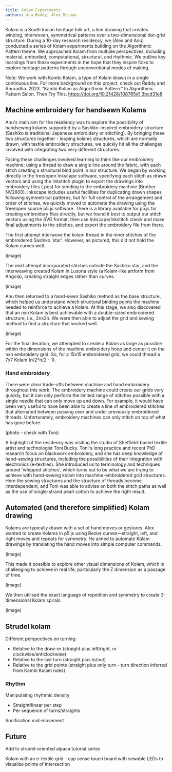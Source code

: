 ```yaml
---
title: Kolam Experiments
authors: Anu Reddy; Alex McLean
---
```


Kolam is a South Indian heritage folk art, a line drawing that creates winding, interwoven, symmetrical patterns over a two-dimensional dot-grid structure. During a 10-day research residency, we (Alex and Anu) conducted a series of Kolam experiments building on the Algorithmic Pattern theme. We approached Kolam from multiple perspectives, including material, embodied, computational, structural, and rhythmic. We outline key learnings from these experiments in the hope that they inspire folks to explore heritage patterns through unconventional modes of making.

Note: We work with Kambi Kolam, a type of Kolam drawn in a single continuous line. For more background on this project, check out Reddy and Anuradha. 2023. “Kambi Kolam as Algorithmic Pattern.” In Algorithmic Pattern
Salon. Then Try This. https://doi.org/10.21428/108765d1.3bcd31e8

## Machine embroidery for handsewn Kolams

Anu's main aim for the residency was to explore the possibility of handsewing kolams supported by a Sashiko-inspired embroidery structure (Sashiko is traditional Japanese embroidery or stitching). By bringing these two structures together - looping kolams structures, which are normally drawn, with textile embroidery structures, we quickly hit all the challenges involved with
integrating two very different structures.

Facing these challenges involved learning to think like our embroidery machine; using a thread to draw a single line around the fabric, with each stitch creating a structural bind point in our structure. We began by working directly in the free/open Inkscape software, specifying each stitch as drawn vectors and using the Inkstitch plugin to export the drawings into embroidery files (.pes) for sending to the embroidery machine (Brother NV2600). Inkscape includes useful facilities for duplicating drawn shapes following symmetrical patterns, but for full control of the arrangement and order of stitches, we quickly moved to automate the drawing using the free/open source p5.js software. There is a library available for p5.js for creating embroidery files directly, but we found it best to output our stitch vectors using the SVG format, then use Inkscape/Inkstitch check and make final adjustments to the stitches, and export
the embroidery file from there.

The first attempt interwove the kolam thread in the inner stitches of the embroidered Sashiko 'star'. However, as pictured, this did not hold the Kolam curves well.

(image)

The next attempt incorporated stitches outside the Sashiko star, and the interweaving created Kolam in Lusona style (a Kolam-like artform from Angola), creating straight edges rather than curves.

(image)

Anu then returned to a hand-sewn Sashiko method as the base structure, which helped us understand which structural binding points the machine needed to reinforce to achieve a Kolam. At this stage, we also discovered that an nxn Kolam is best achievable with a double-sized embroidered structure, i.e., 2nx2n. We were then able to adjust the grid and sewing method to find a structure that worked well. 

(image)

For the final iteration, we attempted to create a Kolam as large as possible within the dimensions of the machine embroidery hoop and center it on the nxn embroidery grid. So, for a 15x15 embroidered grid, we could thread a 7x7 Kolam (n/2*n/2 - 1).  

### Hand embroidery

There were clear trade-offs between machine and hand embroidery throughout this work. The embroidery machine could create our grids very quickly, but it can only perform the limited range of stitches possible with a single needle that can only move up and down. For example, it would have been very useful to have been able to create a line of embroidered stitches that alternated between
passing over and under previously embroidered threads. Unfortunately, embroidery machines can only stitch on top of what has gone before.

(photo - check with Toni)

A highlight of the residency was visiting the studio of Sheffield-based textile artist and technologist Toni Bucky. Toni's long practice and recent PhD research focus on blackwork embroidery, and she has deep knowledge of hand-sewing structures, including the possibilities of their integration with electronics (e-textiles). She introduced us to terminology and techniques around 'whipped stitches', which turns out to be what we are trying to achieve with hand-sewing kolam into machine-embroidered grid structures. Here the sewing
structures and the structure of threads become interdependent, and Toni was able to advise on both the stitch paths as well as the use of single-strand pearl cotton to achieve the right result.

## Automated (and therefore simplified) Kolam drawing

Kolams are typically drawn with a set of hand moves or gestures. Alex wanted to create Kolams in p5.js using Bezier curves—straight, left, and right moves and repeats for symmetry. He aimed to automate Kolam drawings by translating the hand moves into simple computer commands. 

(image)

This made it possible to explore other visual dimensions of Kolam, which is challenging to achieve in real life, particularly the Z dimension as a passage of time. 

(image)

We then utilised the exact language of repetition and symmetry to create 3-dimensional Kolam spirals. 

(image)

## Strudel kolam

Different perspectives on turning:

- Relative to the draw-er (straight plus left/right, or clockwise/anticlockwise)
- Relative to the last turn (straight plus in/out)
- Relative to the grid points (straight plus only turn - turn direction inferred
  from Kambi Kolam rules)

### Rhythm

Manipulating rhythmic density

- Straight/linear per step
- Per sequence of turns/straights

Sonification mid-movement

## Future

Add to strudel-oriented alpaca tutorial series

Kolam with an e-textile grid - cap sense touch board with sewable LEDs to visualize points of intersection
